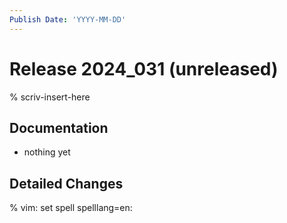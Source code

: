 ```yaml
---
Publish Date: 'YYYY-MM-DD'
---
```


# Release 2024_031 (unreleased)

% scriv-insert-here

## Documentation

- nothing yet

## Detailed Changes

% vim: set spell spelllang=en:
